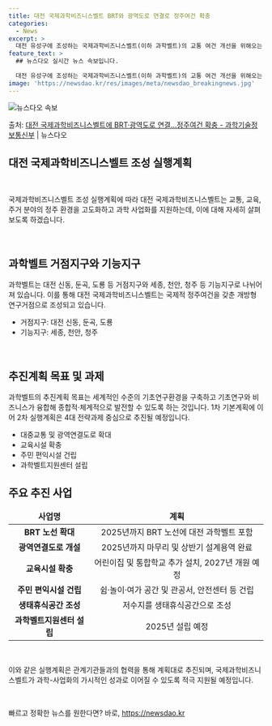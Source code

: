```yaml
---
title: 대전 국제과학비즈니스벨트 BRT와 광역도로 연결로 정주여건 확충
categories:
  - News
excerpt: >
  대전 유성구에 조성하는 국제과학비즈니스벨트(이하 과학벨트)의 교통 여건 개선을 위해오는 2025년까지 오송-…
feature_text: >
  ## 뉴스다오 실시간 뉴스 속보입니다.

  대전 유성구에 조성하는 국제과학비즈니스벨트(이하 과학벨트)의 교통 여건 개선을 위해오는 2025년까지 오송-…
image: 'https://newsdao.kr/res/images/meta/newsdao_breakingnews.jpg'
---
```


![뉴스다오 속보](https://newsdao.kr/res/images/meta/newsdao_breakingnews.jpg)

<p>출처: <a href="https://newsdao.kr/2714" rel="dofollow">대전 국제과학비즈니스벨트에 BRT·광역도로 연결…정주여건 확충 - 과학기술정보통신부</a> | 뉴스다오</p>

<h2 data-ke-size="size26">대전 국제과학비즈니스벨트 조성 실행계획</h2>
<p data-ke-size="size16">&nbsp;</p>
국제과학비즈니스벨트 조성 실행계획에 따라 대전 국제과학비즈니스벨트는 교통, 교육, 주거 분야의 정주 환경을 고도화하고 과학 사업화를 지원하는데, 이에 대해 자세히 살펴보도록 하겠습니다.
<p data-ke-size="size16">&nbsp;</p>

<h2 data-ke-size="size24">과학벨트 거점지구와 기능지구</h2>
<p data-ke-size="size16">과학벨트는 대전 신동, 둔곡, 도룡 등 거점지구와 세종, 천안, 청주 등 기능지구로 나뉘어져 있습니다. 이를 통해 대전 국제과학비즈니스벨트는 국제적 정주여건을 갖춘 개방형 연구거점으로 조성되고 있습니다.</p>
<ul>
<li>거점지구: 대전 신동, 둔곡, 도룡</li>
<li>기능지구: 세종, 천안, 청주</li>
</ul>
<p data-ke-size="size16">&nbsp;</p>

<h2 data-ke-size="size24">추진계획 목표 및 과제</h2>
<p data-ke-size="size16">과학벨트의 추진계획 목표는 세계적인 수준의 기초연구환경을 구축하고 기초연구와 비즈니스가 융합해 종합적·체계적으로 발전할 수 있도록 하는 것입니다. 1차 기본계획에 이어 2차 실행계획은 4대 전략과제 중심으로 추진될 예정입니다.</p>
<ul>
<li>대중교통 및 광역연결도로 확대</li>
<li>교육시설 확충</li>
<li>주민 편익시설 건립</li>
<li>과학벨트지원센터 설립</li>
</ul>

<h2 data-ke-size="size24">주요 추진 사업</h2>
<table>
<thead>
<tr>
<td style="text-align: center; height: 17px;"><b>사업명</b></td>
<td style="text-align: center; height: 17px;"><b>계획</b></td>
</tr>
</thead>
<tbody>
<tr>
<td style="text-align: center; height: 17px;"><b>BRT 노선 확대</b></td>
<td style="text-align: center; height: 17px;">2025년까지 BRT 노선에 대전 과학벨트 포함</td>
</tr>
<tr>
<td style="text-align: center; height: 17px;"><b>광역연결도로 개설</b></td>
<td style="text-align: center; height: 17px;">2025년까지 마무리 및 상반기 설계용역 완료</td>
</tr>
<tr>
<td style="text-align: center; height: 17px;"><b>교육시설 확충</b></td>
<td style="text-align: center; height: 17px;">어린이집 및 통합학교 추가 설치, 2027년 개원 예정</td>
</tr>
<tr>
<td style="text-align: center; height: 17px;"><b>주민 편익시설 건립</b></td>
<td style="text-align: center; height: 17px;">쉼·놀이·여가 공간 및 관공서, 안전센터 등 건립</td>
</tr>
<tr>
<td style="text-align: center; height: 17px;"><b>생태휴식공간 조성</b></td>
<td style="text-align: center; height: 17px;">저수지를 생태휴식공간으로 조성</td>
</tr>
<tr>
<td style="text-align: center; height: 17px;"><b>과학벨트지원센터 설립</b></td>
<td style="text-align: center; height: 17px;">2025년 설립 예정</td>
</tr>
</tbody>
</table>
<p data-ke-size="size16">&nbsp;</p>
이와 같은 실행계획은 관계기관들과의 협력을 통해 계획대로 추진되며, 국제과학비즈니스벨트가 과학-사업화의 가시적인 성과로 이어질 수 있도록 적극 지원될 예정입니다.
<p data-ke-size="size16">&nbsp;</p> 

빠르고 정확한 뉴스를 원한다면? 바로, <a href="https://newsdao.kr" rel="dofollow">https://newsdao.kr</a>


    
